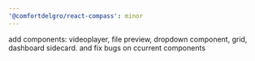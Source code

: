 ```yaml
---
'@comfortdelgro/react-compass': minor
---
```


add components: videoplayer, file preview, dropdown component, grid, dashboard sidecard. and fix bugs on ccurrent components
